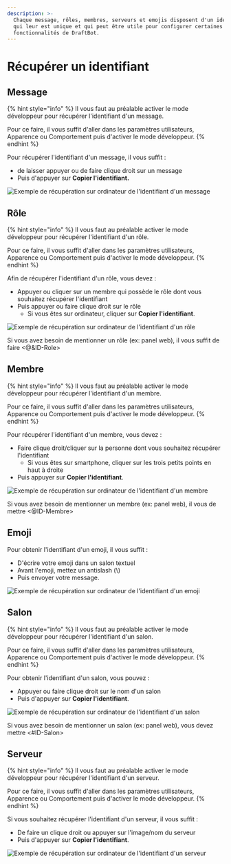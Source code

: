 ```yaml
---
description: >-
  Chaque message, rôles, membres, serveurs et emojis disposent d'un identifiant
  qui leur est unique et qui peut être utile pour configurer certaines
  fonctionnalités de DraftBot.
---
```


# Récupérer un identifiant

## Message <a id="message"></a>

{% hint style="info" %}
Il vous faut au préalable activer le mode développeur pour récupérer l'identifiant d'un message.  
  
Pour ce faire, il vous suffit d'aller dans les paramètres utilisateurs, Apparence ou Comportement puis d'activer le mode développeur.
{% endhint %}

Pour récupérer l'identifiant d'un message, il vous suffit : 

* de laisser appuyer ou de faire clique droit sur un message
* Puis d'appuyer sur **Copier l'identifiant.**

![Exemple de r&#xE9;cup&#xE9;ration sur ordinateur de l&apos;identifiant d&apos;un message](../.gitbook/assets/xvevycnhr2.gif)

## Rôle

{% hint style="info" %}
ll vous faut au préalable activer le mode développeur pour récupérer l'identifiant d'un rôle.  
  
Pour ce faire, il vous suffit d'aller dans les paramètres utilisateurs, Apparence ou Comportement puis d'activer le mode développeur.
{% endhint %}

Afin de récupérer l'identifiant d'un rôle, vous devez :

* Appuyer ou cliquer sur un membre qui possède le rôle dont vous souhaitez récupérer l'identifiant
* Puis appuyer ou faire clique droit sur le rôle
  * Si vous êtes sur ordinateur, cliquer sur **Copier l'identifiant**.

![Exemple de r&#xE9;cup&#xE9;ration sur ordinateur de l&apos;identifiant d&apos;un r&#xF4;le](../.gitbook/assets/rnyfjyyjqw.gif)

Si vous avez besoin de mentionner un rôle \(ex: panel web\), il vous suffit de faire &lt;@&ID-Role&gt;

## Membre

{% hint style="info" %}
ll vous faut au préalable activer le mode développeur pour récupérer l'identifiant d'un membre.  
  
Pour ce faire, il vous suffit d'aller dans les paramètres utilisateurs, Apparence ou Comportement puis d'activer le mode développeur.
{% endhint %}

Pour récupérer l'identifiant d'un membre, vous devez :

* Faire clique droit/cliquer sur la personne dont vous souhaitez récupérer l'identifiant
  * Si vous êtes sur smartphone, cliquer sur les trois petits points en haut à droite
* Puis appuyer sur **Copier l'identifiant**.

![Exemple de r&#xE9;cup&#xE9;ration sur ordinateur de l&apos;identifiant d&apos;un membre](../.gitbook/assets/t7pza714ce.gif)

Si vous avez besoin de mentionner un membre \(ex: panel web\), il vous de mettre &lt;@ID-Membre&gt;

## Emoji

Pour obtenir l'identifiant d'un emoji, il vous suffit : 

* D'écrire votre emoji dans un salon textuel
* Avant l'emoji, mettez un antislash \(\\)
* Puis envoyer votre message.

![Exemple de r&#xE9;cup&#xE9;ration sur ordinateur de l&apos;identifiant d&apos;un emoji](../.gitbook/assets/w08iemnopq.gif)

## Salon

{% hint style="info" %}
ll vous faut au préalable activer le mode développeur pour récupérer l'identifiant d'un salon.  
  
Pour ce faire, il vous suffit d'aller dans les paramètres utilisateurs, Apparence ou Comportement puis d'activer le mode développeur.
{% endhint %}

Pour obtenir l'identifiant d'un salon, vous pouvez : 

* Appuyer ou faire clique droit sur le nom d'un salon
* Puis d'appuyer sur **Copier l'identifiant**.

![Exemple de r&#xE9;cup&#xE9;ration sur ordinateur de l&apos;identifiant d&apos;un salon](../.gitbook/assets/dvevuepeid.gif)

Si vous avez besoin de mentionner un salon \(ex: panel web\), vous devez mettre &lt;\#ID-Salon&gt;

## Serveur

{% hint style="info" %}
ll vous faut au préalable activer le mode développeur pour récupérer l'identifiant d'un serveur.  
  
Pour ce faire, il vous suffit d'aller dans les paramètres utilisateurs, Apparence ou Comportement puis d'activer le mode développeur.
{% endhint %}

Si vous souhaitez récupérer l'identifiant d'un serveur, il vous suffit :

* De faire un clique droit ou appuyer sur l'image/nom du serveur
* Puis d'appuyer sur **Copier l'identifiant**.

![Exemple de r&#xE9;cup&#xE9;ration sur ordinateur de l&apos;identifiant d&apos;un serveur](../.gitbook/assets/qxtda18qko%20%281%29.gif)



